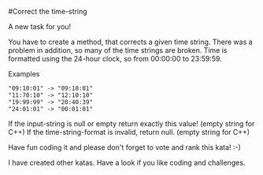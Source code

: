 #Correct the time-string

A new task for you!

You have to create a method, that corrects a given time string.
There was a problem in addition, so many of the time strings are broken.
Time is formatted using the 24-hour clock, so from 00:00:00 to 23:59:59.

Examples

    "09:10:01" -> "09:10:01"  
    "11:70:10" -> "12:10:10"  
    "19:99:99" -> "20:40:39"  
    "24:01:01" -> "00:01:01"

If the input-string is null or empty return exactly this value! (empty string for C++) If the time-string-format is invalid, return null. (empty string for C++)

Have fun coding it and please don't forget to vote and rank this kata! :-)

I have created other katas. Have a look if you like coding and challenges.
